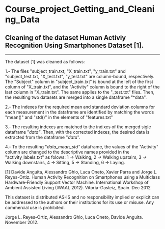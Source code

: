 # Course_project_Getting_and_Cleaning_Data

Cleaning of the dataset Human Activiy Recognition Using Smartphones Dataset [1].
---------------------------------------------------------------------------------------
---------------------------------------------------------------------------------------

The dataset [1] was cleaned as follows:

  1.- The files "subject_train.txt, "X_train.txt", "y_train.txt" and "subject_test.txt, "X_test.txt", "y_test.txt" are
      column-bound, respectively. The "Subject" column in "subject_train.txt" is bound at the left of the first column 
      of "X_train.txt", and the "Activity" column is bound to the right of the last column in "X_train.txt". 
      The same applies to the "\_test.txt" files. Then, the resulting two datasets are merged into a single dataframe "*data".
  
  2.- The indexes for the required mean and standard deviation columns for each measurement in the dataframe are
      identified by matching the words "mean()" and "std()" in the elements of "features.txt"
      
  3.- The resulting indexes are matched to the indixes of the merged sigle dataframe "*data"*. Then, with the corrected indexes,
      the desired data is extracted from the dataframe "*data*".
      
  4.- To the resulting "*data_mean_std"* dataframe, the values of the "Activity" column are changed to the descriptive names
      provided in the "activity_labels.txt" as folows:
       1 -> Walking,
       2 -> Walking upstairs,
       3 -> Walking downstairs,
       4 -> Sitting,
       5 -> Standing,
       6 -> Laying.

















[1] Davide Anguita, Alessandro Ghio, Luca Oneto, Xavier Parra and Jorge L. Reyes-Ortiz. Human Activity Recognition 
on Smartphones using a Multiclass Hardware-Friendly Support Vector Machine. International Workshop of 
Ambient Assisted Living (IWAAL 2012). Vitoria-Gasteiz, Spain. Dec 2012

This dataset is distributed AS-IS and no responsibility implied or explicit can be addressed to the authors or their 
institutions for its use or misuse. Any commercial use is prohibited.

Jorge L. Reyes-Ortiz, Alessandro Ghio, Luca Oneto, Davide Anguita. November 2012.
